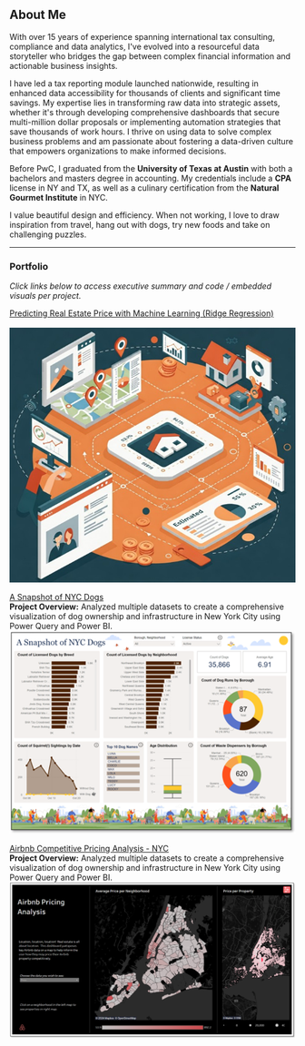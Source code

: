 ## About Me

With over 15 years of experience spanning international tax consulting, compliance and data analytics, I've evolved into a resourceful data storyteller who bridges the gap between complex financial information and actionable business insights. 

I have led a tax reporting module launched nationwide, resulting in enhanced data accessibility for thousands of clients and significant time savings. My expertise lies in transforming raw data into strategic assets, whether it's through developing comprehensive dashboards that secure multi-million dollar proposals or implementing automation strategies that save thousands of work hours. I thrive on using data to solve complex business problems and am passionate about fostering a data-driven culture that empowers organizations to make informed decisions.

Before PwC, I graduated from the **University of Texas at Austin** with both a bachelors and masters degree in accounting. My credentials include a **CPA** license in NY and TX, as well as a culinary certification from the **Natural Gourmet Institute** in NYC.

I value beautiful design and efficiency. When not working, I love to draw inspiration from travel, hang out with dogs, try new foods and take on challenging puzzles.

---

### Portfolio 

_Click links below to access executive summary and code / embedded visuals per project._

[Predicting Real Estate Price with Machine Learning (Ridge Regression)](/projects/real_estate)
<br>
<br><img src="images/realestateimage.jpg?raw=true"/>



[A Snapshot of NYC Dogs](/projects/a_snapshot_of_nyc_dogs)
<br>**Project Overview:** Analyzed multiple datasets to create a comprehensive visualization of dog ownership and infrastructure in New York City using Power Query and Power BI.
<br><img src="images/nycdogsscreenshot.png?raw=true"/>



[Airbnb Competitive Pricing Analysis - NYC](/projects/airbnb)
<br>**Project Overview:** Analyzed multiple datasets to create a comprehensive visualization of dog ownership and infrastructure in New York City using Power Query and Power BI.
<br><img src="images/airbnb_screenshot.png?raw=true"/>

